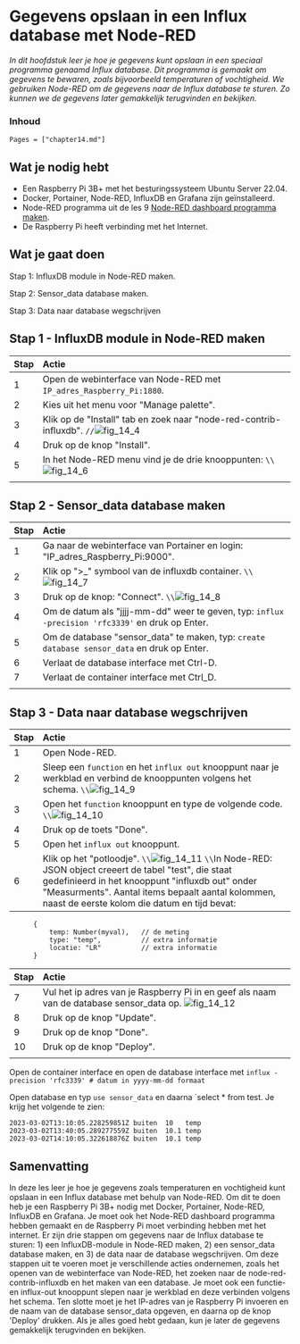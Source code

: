 # Gegevens opslaan in een Influx database met Node-RED

*In dit hoofdstuk leer je hoe je gegevens kunt opslaan in een speciaal programma genaamd Influx database. Dit programma is gemaakt om gegevens te bewaren, zoals bijvoorbeeld temperaturen of vochtigheid. We gebruiken Node-RED om de gegevens naar de Influx database te sturen. Zo kunnen we de gegevens later gemakkelijk terugvinden en bekijken.*

### Inhoud

```@contents
Pages = ["chapter14.md"]
```

## Wat je nodig hebt

- Een Raspberry Pi 3B+ met het besturingssysteem Ubuntu Server 22.04.
- Docker, Portainer, Node-RED, InfluxDB en Grafana zijn geïnstalleerd.
- Node-RED programma uit de les 9 [Node-RED dashboard programma maken](../chapter9/index.html).
- De Raspberry Pi heeft verbinding met het Internet.

## Wat je gaat doen

Stap 1: InfluxDB module in Node-RED maken.

Stap 2: Sensor_data database maken.

Stap 3: Data naar database wegschrijven

## Stap 1 - InfluxDB module in Node-RED maken

|Stap        | Actie      |
|:---------- | :---------- |
| 1 | Open de webinterface van Node-RED met `IP_adres_Raspberry_Pi:1880`. |
| 2 | Kies uit het menu voor "Manage palette". |
| 3 | Klik op de "Install" tab en zoek naar "node-red-contrib-influxdb". ``//``![fig_14_4](assets/fig_14_4.png) |
| 4 | Druk op de knop "Install". |
| 5 | In het Node-RED menu vind je de drie knooppunten: ``\\``![fig_14_6](assets/fig_14_6.png) |
||

## Stap 2 - Sensor_data database maken

|Stap        | Actie      |
|:---------- | :---------- |
| 1 | Ga naar de webinterface van Portainer en login: "IP_adres_Raspberry_Pi:9000". |
| 2 | Klik op ">\_" symbool van de influxdb container. ``\\``![fig_14_7](assets/fig_14_7.png) |
| 3 | Druk op de knop: "Connect". ``\\``![fig_14_8](assets/fig_14_8.png) |
| 4 | Om de datum als "jjjj-mm-dd" weer te geven, typ: `influx -precision 'rfc3339'` en druk op Enter. |
| 5 | Om de database "sensor\_data" te maken, typ: `create database sensor_data` en druk op Enter. |
| 6 | Verlaat de database interface met Ctrl-D. |
| 7 | Verlaat de container interface met Ctrl_D. |
||

## Stap 3 - Data naar database wegschrijven

|Stap        | Actie      |
|:---------- | :---------- |
| 1 | Open Node-RED. |
| 2 | Sleep een `function` en het `influx out` knooppunt naar je werkblad en verbind de knooppunten volgens het schema. ``\\``![fig_14_9](assets/fig_14_9.png) |
| 3 | Open het `function` knooppunt en type de volgende code. ``\\``![fig_14_10](assets/fig_14_10.png) |
| 4 | Druk op de toets "Done". |
| 5 | Open het `influx out` knooppunt. |
| 6 | Klik op het "potloodje". ``\\``![fig_14_11](assets/fig_14_11.png) ``\\``In Node-RED: JSON object creeert de tabel "test", die staat gedefinieerd in het knooppunt "influxdb out" onder "Measurments". Aantal items bepaalt aantal kolommen, naast de eerste kolom die datum en tijd bevat:
          {
              temp: Number(myval),   // de meting
              type: "temp",          // extra informatie
              locatie: "LR"          // extra informatie
          }

|Stap        | Actie      |
|:---------- | :---------- |
| 7 | Vul het ip adres van je Raspberry Pi in en geef als naam van de database sensor\_data op. ![fig_14_12](assets/fig_14_12.png) |
| 8 | Druk op de knop "Update". |
| 9 | Druk op de knop "Done". |
| 10 | Druk op de knop "Deploy". |
||

Open de container interface en open de database interface met `influx -precision 'rfc3339' # datum in yyyy-mm-dd formaat`

Open database en typ `use sensor_data` en daarna `select * from test. Je krijg het volgende te zien:
```
2023-03-02T13:10:05.228259851Z buiten  10   temp
2023-03-02T13:40:05.289277559Z buiten  10.1 temp
2023-03-02T14:10:05.322618876Z buiten  10.1 temp
```

## Samenvatting

In deze les leer je hoe je gegevens zoals temperaturen en vochtigheid kunt opslaan in een Influx database met behulp van Node-RED. Om dit te doen heb je een Raspberry Pi 3B+ nodig met Docker, Portainer, Node-RED, InfluxDB en Grafana. Je moet ook het Node-RED dashboard programma hebben gemaakt en de Raspberry Pi moet verbinding hebben met het internet. Er zijn drie stappen om gegevens naar de Influx database te sturen: 1) een InfluxDB-module in Node-RED maken, 2) een sensor_data database maken, en 3) de data naar de database wegschrijven. Om deze stappen uit te voeren moet je verschillende acties ondernemen, zoals het openen van de webinterface van Node-RED, het zoeken naar de node-red-contrib-influxdb en het maken van een database. Je moet ook een functie- en influx-out knooppunt slepen naar je werkblad en deze verbinden volgens het schema. Ten slotte moet je het IP-adres van je Raspberry Pi invoeren en de naam van de database sensor_data opgeven, en daarna op de knop 'Deploy' drukken. Als je alles goed hebt gedaan, kun je later de gegevens gemakkelijk terugvinden en bekijken.
